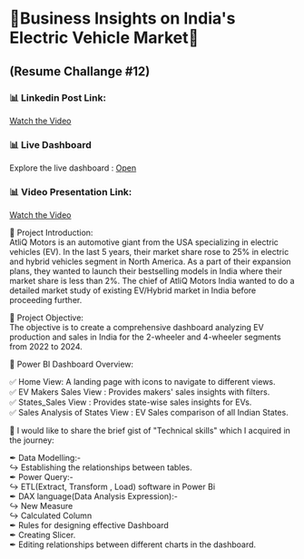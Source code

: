   # 🔋Business Insights on India's Electric Vehicle Market🔋    
  ## (Resume Challange #12)


### 📊 Linkedin Post Link: 
[Watch the Video](https://www.linkedin.com/feed/update/urn:li:activity:7225928989402349568/)
### 📊 Live Dashboard
Explore the live dashboard : [Open]([https://app.powerbi.com/groups/me/reports/5def771b-6f22-4d3d-9dea-c2ca29663e97/46f9b9de7040d19806d7?experience=power-bi&clientSideAuth=0](https://app.powerbi.com/view?r=eyJrIjoiMjc1OWRhYTQtNWM0My00YTllLTg5MWMtZGU5OWM3ZDZhMzc2IiwidCI6ImM2ZTU0OWIzLTVmNDUtNDAzMi1hYWU5LWQ0MjQ0ZGM1YjJjNCJ9))

### 📊 Video Presentation Link:
[Watch the Video]()

🎯 Project Introduction:<br />
AtliQ Motors is an automotive giant from the USA specializing in electric vehicles (EV). In the last 5 years, their market share rose to 25% in electric and hybrid vehicles segment in North America. As a part of their expansion plans, they wanted to launch their bestselling models in India where their market share is less than 2%. The chief of AtliQ Motors India wanted to do a detailed market study of existing EV/Hybrid market in India before proceeding further.

🎯 Project Objective:<br />
The objective is to create a comprehensive dashboard analyzing EV production and sales in India for the 2-wheeler and 4-wheeler segments from 2022 to 2024.

🔎 Power BI Dashboard Overview:

✅ Home View: A landing page with icons to navigate to different views.<br/>
✅ EV Makers Sales View : Provides makers' sales insights with filters.<br/>
✅ States_Sales View : Provides state-wise sales insights for EVs.<br/>
✅ Sales Analysis of States View : EV Sales comparison of all Indian States.<br/>

📢 I would like to share the brief gist of "Technical skills" which I acquired in the journey:

✒ Data Modelling:-<br/>
  ↪ Establishing the relationships between tables.<br/>
✒ Power Query:-<br/>
  ↪ ETL(Extract, Transform , Load) software in Power Bi<br/>
✒ DAX language(Data Analysis Expression):-<br/>
  ↪ New Measure<br/>
  ↪ Calculated Column<br/>
✒ Rules for designing effective Dashboard<br/>
✒ Creating Slicer.<br/>
✒ Editing relationships between different charts in the dashboard.<br/>


